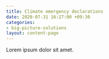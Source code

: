 ```yaml
---
title: Climate emergency declarations
date: 2020-07-31 16:27:00 +09:30
categories:
- big-picture-solutions
layout: content-page
---
```


Lorem ipsum dolor sit amet.